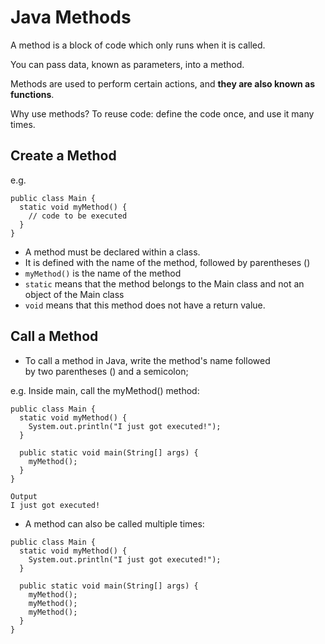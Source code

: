 # Java Methods

A method is a block of code which only runs when it is called.

You can pass data, known as parameters, into a method.

Methods are used to perform certain actions, and **they are also known as functions**.

Why use methods? To reuse code: define the code once, and use it many times.

## Create a Method
e.g.
```
public class Main {
  static void myMethod() {
    // code to be executed
  }
}
```  
* A method must be declared within a class. 
* It is defined with the name of the method, followed by parentheses ()
* `myMethod()` is the name of the method
* `static` means that the method belongs to the Main class and not an object of the Main class
* `void` means that this method does not have a return value.

## Call a Method

* To call a method in Java, write the method's name followed  
by two parentheses () and a semicolon;  

e.g. Inside main, call the myMethod() method:

```
public class Main {
  static void myMethod() {
    System.out.println("I just got executed!");
  }

  public static void main(String[] args) {
    myMethod();
  }
}

Output
I just got executed!
```
* A method can also be called multiple times:
```
public class Main {
  static void myMethod() {
    System.out.println("I just got executed!");
  }

  public static void main(String[] args) {
    myMethod();
    myMethod();
    myMethod();
  }
}
```


